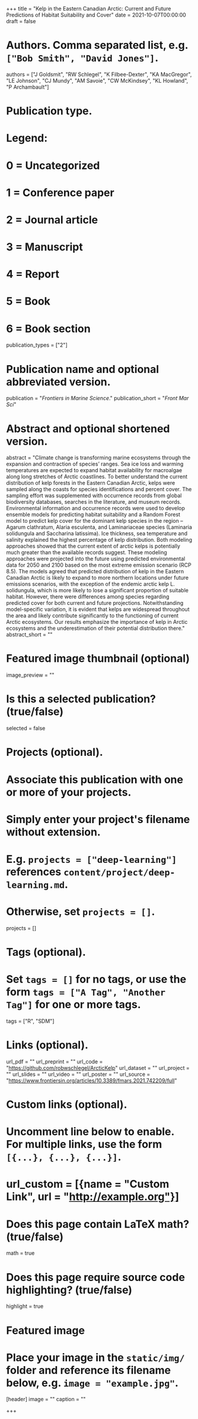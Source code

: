 +++
title = "Kelp in the Eastern Canadian Arctic: Current and Future Predictions of Habitat Suitability and Cover"
date = 2021-10-07T00:00:00
draft = false

# Authors. Comma separated list, e.g. `["Bob Smith", "David Jones"]`.
authors = ["J Goldsmit", "RW Schlegel", "K Filbee-Dexter", "KA MacGregor", "LE Johnson", "CJ Mundy", "AM Savoie", "CW McKindsey", "KL Howland", "P Archambault"]

# Publication type.
# Legend:
# 0 = Uncategorized
# 1 = Conference paper
# 2 = Journal article
# 3 = Manuscript
# 4 = Report
# 5 = Book
# 6 = Book section
publication_types = ["2"]

# Publication name and optional abbreviated version.
publication = "*Frontiers in Marine Science*."
publication_short = "*Front Mar Sci*"

# Abstract and optional shortened version.
abstract = "Climate change is transforming marine ecosystems through the expansion and contraction of species’ ranges. Sea ice loss and warming temperatures are expected to expand habitat availability for macroalgae along long stretches of Arctic coastlines. To better understand the current distribution of kelp forests in the Eastern Canadian Arctic, kelps were sampled along the coasts for species identifications and percent cover. The sampling effort was supplemented with occurrence records from global biodiversity databases, searches in the literature, and museum records. Environmental information and occurrence records were used to develop ensemble models for predicting habitat suitability and a Random Forest model to predict kelp cover for the dominant kelp species in the region – Agarum clathratum, Alaria esculenta, and Laminariaceae species (Laminaria solidungula and Saccharina latissima). Ice thickness, sea temperature and salinity explained the highest percentage of kelp distribution. Both modeling approaches showed that the current extent of arctic kelps is potentially much greater than the available records suggest. These modeling approaches were projected into the future using predicted environmental data for 2050 and 2100 based on the most extreme emission scenario (RCP 8.5). The models agreed that predicted distribution of kelp in the Eastern Canadian Arctic is likely to expand to more northern locations under future emissions scenarios, with the exception of the endemic arctic kelp L. solidungula, which is more likely to lose a significant proportion of suitable habitat. However, there were differences among species regarding predicted cover for both current and future projections. Notwithstanding model-specific variation, it is evident that kelps are widespread throughout the area and likely contribute significantly to the functioning of current Arctic ecosystems. Our results emphasize the importance of kelp in Arctic ecosystems and the underestimation of their potential distribution there."
abstract_short = ""

# Featured image thumbnail (optional)
image_preview = ""

# Is this a selected publication? (true/false)
selected = false

# Projects (optional).
#   Associate this publication with one or more of your projects.
#   Simply enter your project's filename without extension.
#   E.g. `projects = ["deep-learning"]` references `content/project/deep-learning.md`.
#   Otherwise, set `projects = []`.
projects = []

# Tags (optional).
#   Set `tags = []` for no tags, or use the form `tags = ["A Tag", "Another Tag"]` for one or more tags.
tags = ["R", "SDM"]

# Links (optional).
url_pdf = ""
url_preprint = ""
url_code = "https://github.com/robwschlegel/ArcticKelp"
url_dataset = ""
url_project = ""
url_slides = ""
url_video = ""
url_poster = ""
url_source = "https://www.frontiersin.org/articles/10.3389/fmars.2021.742209/full"

# Custom links (optional).
#   Uncomment line below to enable. For multiple links, use the form `[{...}, {...}, {...}]`.
# url_custom = [{name = "Custom Link", url = "http://example.org"}]

# Does this page contain LaTeX math? (true/false)
math = true

# Does this page require source code highlighting? (true/false)
highlight = true

# Featured image
# Place your image in the `static/img/` folder and reference its filename below, e.g. `image = "example.jpg"`.
[header]
image = ""
caption = ""

+++

